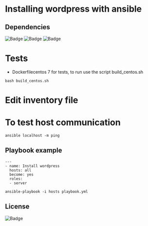 # Installing wordpress with ansible

## Dependencies
![Badge](https://img.shields.io/badge/CentOS-7-blue)
![Badge](https://img.shields.io/badge/ansible-2.9.10-blue)
![Badge](https://img.shields.io/badge/docker-20.10-blue)


# Tests

- Dockerfilecentos 7 for tests, to run use the script build_centos.sh
```
bash build_centos.sh
```
# Edit inventory file

# To test host communication
```
ansible localhost -m ping
```

## Playbook example
```
---
- name: Install wordpress
  hosts: all
  become: yes
  roles:
  - server
```
```
ansible-playbook -i hosts playbook.yml
```
## License
![Badge](https://img.shields.io/badge/license-GPLv3-green)

